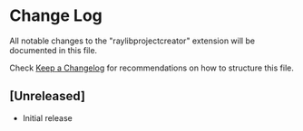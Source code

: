 # Change Log

All notable changes to the "raylibprojectcreator" extension will be documented in this file.

Check [Keep a Changelog](http://keepachangelog.com/) for recommendations on how to structure this file.

## [Unreleased]

- Initial release
